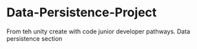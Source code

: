 # Data-Persistence-Project
From teh unity create with code junior developer pathways. Data persistence section
